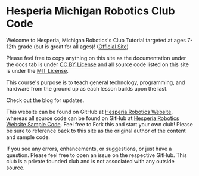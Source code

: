# Hesperia Michigan Robotics Club Code

Welcome to Hesperia, Michigan Robotics's Club Tutorial targeted at ages 7-12th grade (but is great for all ages)! (<a href="https://hesperia-robotics.com/" target="_blank">Official Site</a>)

Please feel free to copy anything on this site as the documentation under the docs tab is under <a href="https://creativecommons.org/licenses/by/4.0/legalcode" target="_blank">CC BY License</a> and all source code listed on this site is under the <a href="/static/licenses/mit.txt" target="_blank">MIT License</a>.

This course's purpose is to teach general technology, programming, and hardware from the ground up as each lesson builds upon the last. 

Check out the blog for updates. 

This website can be found on GitHub at <a href="https://github.com/tryonlinux/hesperia-robotics-website" target="_blank">Hesperia Robotics Website</a>, whereas all source code can be found on GitHub at <a href="https://github.com/tryonlinux/hesperia-robotics-code" target="_blank">Hesperia Robotics Website Sample Code</a>. Feel free to Fork this and start your own club! Please be sure to reference back to this site as the original author of the content and sample code.

If you see any errors, enhancements, or suggestions, or just have a question. Please feel free to open an issue on the respective GitHub. This club is a private founded club and is not associated with any outside source. 
